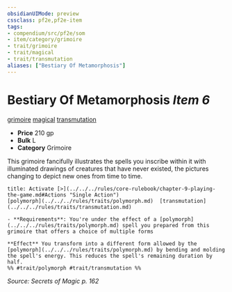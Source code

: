 ```yaml
---
obsidianUIMode: preview
cssclass: pf2e,pf2e-item
tags:
- compendium/src/pf2e/som
- item/category/grimoire
- trait/grimoire
- trait/magical
- trait/transmutation
aliases: ["Bestiary Of Metamorphosis"]
---
```

# Bestiary Of Metamorphosis *Item 6*  
[grimoire](../../../rules/traits/grimoire-som.md)  [magical](../../../rules/traits/magical.md)  [transmutation](../../../rules/traits/transmutation.md)  

- **Price** 210 gp
- **Bulk** L
- **Category** Grimoire

This grimoire fancifully illustrates the spells you inscribe within it with illuminated drawings of creatures that have never existed, the pictures changing to depict new ones from time to time.

```ad-embed-ability
title: Activate [>](../../../rules/core-rulebook/chapter-9-playing-the-game.md#Actions "Single Action")
[polymorph](../../../rules/traits/polymorph.md)  [transmutation](../../../rules/traits/transmutation.md)  

- **Requirements**: You're under the effect of a [polymorph](../../../rules/traits/polymorph.md) spell you prepared from this grimoire that offers a choice of multiple forms

**Effect** You transform into a different form allowed by the [polymorph](../../../rules/traits/polymorph.md) by bending and molding the spell's energy. This reduces the spell's remaining duration by half.  
%% #trait/polymorph #trait/transmutation %%
```

*Source: Secrets of Magic p. 162*
